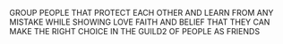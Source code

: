 GROUP PEOPLE THAT PROTECT EACH OTHER AND LEARN FROM ANY MISTAKE WHILE SHOWING LOVE FAITH AND BELIEF THAT THEY CAN MAKE THE RIGHT CHOICE IN THE GUILD2 OF PEOPLE AS FRIENDS
